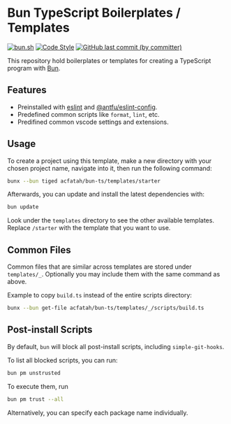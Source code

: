 # Bun TypeScript Boilerplates / Templates

<p>
  <a href="https://bun.sh">
    <img
      alt="bun.sh"
      src="https://img.shields.io/badge/Bun-%23000000.svg?style=flat-square&logo=bun&logoColor=white"></a>
  <a href="https://github.com/antfu/eslint-config">
    <img
      alt="Code Style"
      src="https://antfu.me/badge-code-style.svg"></a>
  <a href="https://github.com/acfatah/bun-ts/commits/main">
    <img
      alt="GitHub last commit (by committer)"
      src="https://img.shields.io/github/last-commit/acfatah/bun-ts?display_timestamp=committer&style=flat-square"></a>
</p>

This repository hold boilerplates or templates for creating a TypeScript program with [Bun](https://bun.sh).

## Features

- Preinstalled with [eslint][1] and [@antfu/eslint-config][2].
- Predefined common scripts like `format`, `lint`, etc.
- Predifined common vscode settings and extensions.

## Usage

To create a project using this template, make a new directory with your chosen project name, navigate into it, then run the following command:

```bash
bunx --bun tiged acfatah/bun-ts/templates/starter
```

Afterwards, you can update and install the latest dependencies with:

```bash
bun update
```

Look under the `templates` directory to see the other available templates.
Replace `/starter` with the template that you want to use.

## Common Files

Common files that are similar across templates are stored under `templates/_`.
Optionally you may include them with the same command as above.

Example to copy `build.ts` instead of the entire scripts directory:

```bash
bunx --bun get-file acfatah/bun-ts/templates/_/scripts/build.ts
```

## Post-install Scripts

By default, `bun` will block all post-install scripts, including `simple-git-hooks`.

To list all blocked scripts, you can run:

```bash
bun pm unstrusted
```

To execute them, run

```bash
bun pm trust --all
```

Alternatively, you can specify each package name individually.

[1]: https://eslint.org
[2]: https://github.com/antfu/eslint-config
